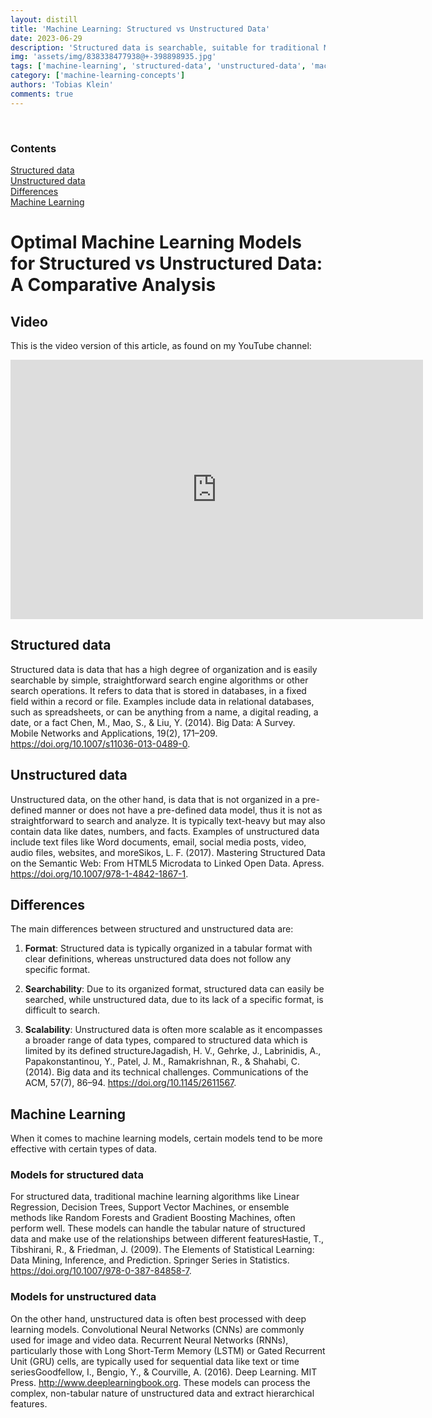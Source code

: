 ```yaml
---
layout: distill
title: 'Machine Learning: Structured vs Unstructured Data'
date: 2023-06-29
description: 'Structured data is searchable, suitable for traditional ML. Unstructured data suits deep learning models.'
img: 'assets/img/838338477938@+-398898935.jpg'
tags: ['machine-learning', 'structured-data', 'unstructured-data', 'machine-learning-models', 'comparison']
category: ['machine-learning-concepts']
authors: 'Tobias Klein'
comments: true
---
```

<br>

<d-contents>
  <nav class="l-text figcaption">
  <h3>Contents</h3>
    <div class="no-math"><a href="#structured-data">Structured data</a></div>
    <div class="no-math"><a href="#unstructured-data">Unstructured data</a></div>
    <div class="no-math"><a href="#differences">Differences</a></div>
    <div class="no-math"><a href="#machine-learning">Machine Learning</a></div>
  </nav>
</d-contents>

# Optimal Machine Learning Models for Structured vs Unstructured Data: A Comparative Analysis

## Video

This is the video version of this article, as found on my YouTube channel:

<iframe width="660" height="415" src="https://www.youtube.com/embed/0nWHOFsYxY4" title="YouTube video player" frameborder="0" allow="accelerometer; autoplay; clipboard-write; encrypted-media; gyroscope; picture-in-picture; web-share" allowfullscreen></iframe>
<br>

## Structured data

Structured data is data that has a high degree of organization and is easily searchable by simple, straightforward search engine algorithms or other search operations. It refers to data that is stored in databases, in a fixed field within a record or file. Examples include data in relational databases, such as spreadsheets, or can be anything from a name, a digital reading, a date, or a fact <d-footnote>Chen, M., Mao, S., & Liu, Y. (2014). Big Data: A Survey. Mobile Networks and Applications, 19(2), 171–209. https://doi.org/10.1007/s11036-013-0489-0</d-footnote>.

## Unstructured data

Unstructured data, on the other hand, is data that is not organized in a pre-defined manner or does not have a pre-defined data model, thus it is not as straightforward to search and analyze. It is typically text-heavy but may also contain data like dates, numbers, and facts. Examples of unstructured data include text files like Word documents, email, social media posts, video, audio files, websites, and more<d-footnote>Sikos, L. F. (2017). Mastering Structured Data on the Semantic Web: From HTML5 Microdata to Linked Open Data. Apress. https://doi.org/10.1007/978-1-4842-1867-1</d-footnote>.

## Differences

The main differences between structured and unstructured data are:

1. **Format**: Structured data is typically organized in a tabular format with clear definitions, whereas unstructured data does not follow any specific format.

2. **Searchability**: Due to its organized format, structured data can easily be searched, while unstructured data, due to its lack of a specific format, is difficult to search.

3. **Scalability**: Unstructured data is often more scalable as it encompasses a broader range of data types, compared to structured data which is limited by its defined structure<d-footnote>Jagadish, H. V., Gehrke, J., Labrinidis, A., Papakonstantinou, Y., Patel, J. M., Ramakrishnan, R., & Shahabi, C. (2014). Big data and its technical challenges. Communications of the ACM, 57(7), 86–94. https://doi.org/10.1145/2611567</d-footnote>.

## Machine Learning

When it comes to machine learning models, certain models tend to be more effective with certain types of data.

### Models for structured data
For structured data, traditional machine learning algorithms like Linear Regression, Decision Trees, Support Vector Machines, or ensemble methods like Random Forests and Gradient Boosting Machines, often perform well. These models can handle the tabular nature of structured data and make use of the relationships between different features<d-footnote>Hastie, T., Tibshirani, R., & Friedman, J. (2009). The Elements of Statistical Learning: Data Mining, Inference, and Prediction. Springer Series in Statistics. https://doi.org/10.1007/978-0-387-84858-7</d-footnote>.

### Models for unstructured data
On the other hand, unstructured data is often best processed with deep learning models. Convolutional Neural Networks (CNNs) are commonly used for image and video data. Recurrent Neural Networks (RNNs), particularly those with Long Short-Term Memory (LSTM) or Gated Recurrent Unit (GRU) cells, are typically used for sequential data like text or time series<d-footnote>Goodfellow, I., Bengio, Y., & Courville, A. (2016). Deep Learning. MIT Press. http://www.deeplearningbook.org</d-footnote>. These models can process the complex, non-tabular nature of unstructured data and extract hierarchical features.
<br><br><br><br>
